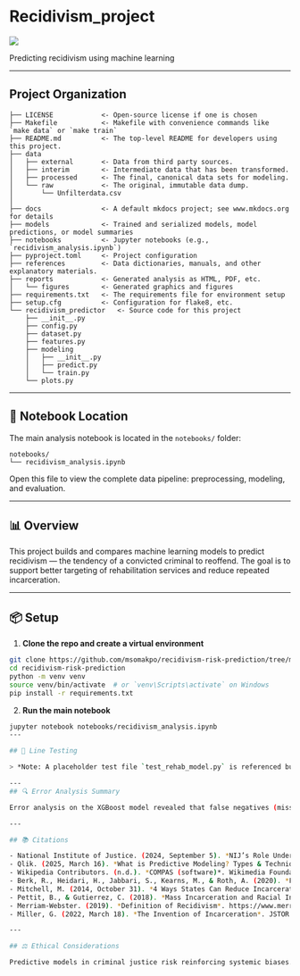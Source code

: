 # Recidivism_project

<a target="_blank" href="https://cookiecutter-data-science.drivendata.org/">
    <img src="https://img.shields.io/badge/CCDS-Project%20template-328F97?logo=cookiecutter" />
</a>

Predicting recidivism using machine learning

---

## Project Organization

```
├── LICENSE            <- Open-source license if one is chosen
├── Makefile           <- Makefile with convenience commands like `make data` or `make train`
├── README.md          <- The top-level README for developers using this project.
├── data
│   ├── external       <- Data from third party sources.
│   ├── interim        <- Intermediate data that has been transformed.
│   ├── processed      <- The final, canonical data sets for modeling.
│   └── raw            <- The original, immutable data dump.
│       └── Unfilterdata.csv
│
├── docs               <- A default mkdocs project; see www.mkdocs.org for details
├── models             <- Trained and serialized models, model predictions, or model summaries
├── notebooks          <- Jupyter notebooks (e.g., `recidivism_analysis.ipynb`)
├── pyproject.toml     <- Project configuration
├── references         <- Data dictionaries, manuals, and other explanatory materials.
├── reports            <- Generated analysis as HTML, PDF, etc.
│   └── figures        <- Generated graphics and figures
├── requirements.txt   <- The requirements file for environment setup
├── setup.cfg          <- Configuration for flake8, etc.
└── recidivism_predictor   <- Source code for this project
    ├── __init__.py
    ├── config.py
    ├── dataset.py
    ├── features.py
    ├── modeling
    │   ├── __init__.py 
    │   ├── predict.py
    │   └── train.py
    └── plots.py
```
---
## 📓 Notebook Location

The main analysis notebook is located in the `notebooks/` folder:

```
notebooks/
└── recidivism_analysis.ipynb
```

Open this file to view the complete data pipeline: preprocessing, modeling, and evaluation.

---

## 📊 Overview

This project builds and compares machine learning models to predict recidivism — the tendency of a convicted criminal to reoffend. The goal is to support better targeting of rehabilitation services and reduce repeated incarceration.

---

## 📦 Setup

1. **Clone the repo and create a virtual environment**
```bash
git clone https://github.com/msomakpo/recidivism-risk-prediction/tree/main
cd recidivism-risk-prediction
python -m venv venv
source venv/bin/activate  # or `venv\Scripts\activate` on Windows
pip install -r requirements.txt
```

2. **Run the main notebook**
```bash
jupyter notebook notebooks/recidivism_analysis.ipynb
---

## 🧪 Line Testing

> *Note: A placeholder test file `test_rehab_model.py` is referenced but was not created for this version. Future iterations should include unit tests for feature engineering and model validation.*

---
## 🔍 Error Analysis Summary

Error analysis on the XGBoost model revealed that false negatives (missed reoffenders) were most concentrated among younger individuals in District 10. False positives were common for high-frequency offense types. These patterns informed fairness discussions and underscore the value of including more context-aware features like rehabilitation program completion or district-level support access.

---

## 📚 Citations

- National Institute of Justice. (2024, September 5). *NIJ’s Role Under the First Step Act*. https://nij.ojp.gov/topics/corrections/nijs-role-under-first-step-act  
- Qlik. (2025, March 16). *What is Predictive Modeling? Types & Techniques*. https://www.qlik.com/us/predictive-analytics/predictive-modeling  
- Wikipedia Contributors. (n.d.). *COMPAS (software)*. Wikimedia Foundation. https://en.wikipedia.org/w/index.php?title=COMPAS_(software)&oldid=1280320823  
- Berk, R., Heidari, H., Jabbari, S., Kearns, M., & Roth, A. (2020). *Fairness in Criminal Justice Risk Assessments: The State of the Art*. https://hdsr.mitpress.mit.edu/pub/hzwo7ax4/release/7  
- Mitchell, M. (2014, October 31). *4 Ways States Can Reduce Incarceration Rates*. https://www.cbpp.org/blog/4-ways-states-can-reduce-incarceration-rates  
- Pettit, B., & Gutierrez, C. (2018). *Mass Incarceration and Racial Inequality*. *American Journal of Economics and Sociology*, 77(3–4), 1153–1182. https://doi.org/10.1111/ajes.12241  
- Merriam-Webster. (2019). *Definition of Recidivism*. https://www.merriam-webster.com/dictionary/recidivism  
- Miller, G. (2022, March 18). *The Invention of Incarceration*. JSTOR Daily. https://daily.jstor.org/the-invention-of-incarceration/

---

## ⚖️ Ethical Considerations

Predictive models in criminal justice risk reinforcing systemic biases. This project incorporates fairness-aware metrics, interpretable modeling, and error analysis to identify and mitigate unintended consequences. Responsible implementation remains essential.
